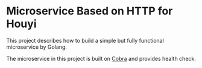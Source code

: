 # Microservice Based on HTTP for Houyi

This project describes how to build a simple but fully functional microservice by Golang.

The microservice in this project is built on [Cobra](https://github.com/spf13/cobra) and provides health check.
